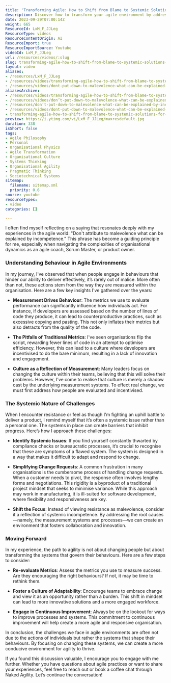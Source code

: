 ```yaml
---
title: 'Transforming Agile: How to Shift from Blame to Systemic Solutions for Better Team Dynamics'
description: Discover how to transform your agile environment by addressing systemic issues rather than individual behaviours. Learn to foster adaptability and innovation today!
date: 2023-09-29T07:00:14Z
weight: 665
ResourceId: LxM_F_JJLeg
ResourceType: videos
ResourceContentOrigin: AI
ResourceImport: true
ResourceImportSource: Youtube
videoId: LxM_F_JJLeg
url: /resources/videos/:slug
slug: transforming-agile-how-to-shift-from-blame-to-systemic-solutions-for-better-team-dynamics
layout: video
aliases:
- /resources/LxM_F_JJLeg
- /resources/videos/transforming-agile-how-to-shift-from-blame-to-systemic-solutions-for-better-team-dynamics
- /resources/videos/dont-put-down-to-malevolence-what-can-be-explained-by-incompetence
aliasesArchive:
- /resources/videos/transforming-agile-how-to-shift-from-blame-to-systemic-solutions-for-better-team-dynamics
- /resources/videos/don’t-put-down-to-malevolence-what-can-be-explained-by-incompetence
- /resources/don’t-put-down-to-malevolence-what-can-be-explained-by-incompetence
- /resources/videos/dont-put-down-to-malevolence-what-can-be-explained-by-incompetence
- transforming-agile-how-to-shift-from-blame-to-systemic-solutions-for-better-team-dynamics
preview: https://i.ytimg.com/vi/LxM_F_JJLeg/maxresdefault.jpg
duration: 338
isShort: false
tags:
- Agile Philosophy
- Personal
- Organisational Physics
- Agile Transformation
- Organisational Culture
- Systems Thinking
- Organisational Agility
- Pragmatic Thinking
- Sociotechnical Systems
sitemap:
  filename: sitemap.xml
  priority: 0.6
source: youtube
resourceTypes:
- video
categories: []

---
```

I often find myself reflecting on a saying that resonates deeply with my experiences in the agile world: "Don't attribute to malevolence what can be explained by incompetence." This phrase has become a guiding principle for me, especially when navigating the complexities of organisational dynamics as an agile coach, Scrum Master, or product owner.

### Understanding Behaviour in Agile Environments

In my journey, I've observed that when people engage in behaviours that hinder our ability to deliver effectively, it’s rarely out of malice. More often than not, these actions stem from the way they are measured within the organisation. Here are a few key insights I've gathered over the years:

- **Measurement Drives Behaviour**: The metrics we use to evaluate performance can significantly influence how individuals act. For instance, if developers are assessed based on the number of lines of code they produce, it can lead to counterproductive practices, such as excessive copying and pasting. This not only inflates their metrics but also detracts from the quality of the code.

- **The Pitfalls of Traditional Metrics**: I've seen organisations flip the script, rewarding fewer lines of code in an attempt to optimise efficiency. However, this can lead to a culture where developers are incentivised to do the bare minimum, resulting in a lack of innovation and engagement. 

- **Culture as a Reflection of Measurement**: Many leaders focus on changing the culture within their teams, believing that this will solve their problems. However, I’ve come to realise that culture is merely a shadow cast by the underlying measurement systems. To effect real change, we must first address how people are evaluated and incentivised.

### The Systemic Nature of Challenges

When I encounter resistance or feel as though I'm fighting an uphill battle to deliver a product, I remind myself that it’s often a systemic issue rather than a personal one. The systems in place can create barriers that inhibit progress. Here’s how I approach these challenges:

- **Identify Systemic Issues**: If you find yourself constantly thwarted by compliance checks or bureaucratic processes, it’s crucial to recognise that these are symptoms of a flawed system. The system is designed in a way that makes it difficult to adapt and respond to change.

- **Simplifying Change Requests**: A common frustration in many organisations is the cumbersome process of handling change requests. When a customer needs to pivot, the response often involves lengthy forms and negotiations. This rigidity is a byproduct of a traditional project mindset that seeks to minimise variance. While this approach may work in manufacturing, it is ill-suited for software development, where flexibility and responsiveness are key.

- **Shift the Focus**: Instead of viewing resistance as malevolence, consider it a reflection of systemic incompetence. By addressing the root causes—namely, the measurement systems and processes—we can create an environment that fosters collaboration and innovation.

### Moving Forward

In my experience, the path to agility is not about changing people but about transforming the systems that govern their behaviours. Here are a few steps to consider:

- **Re-evaluate Metrics**: Assess the metrics you use to measure success. Are they encouraging the right behaviours? If not, it may be time to rethink them.

- **Foster a Culture of Adaptability**: Encourage teams to embrace change and view it as an opportunity rather than a burden. This shift in mindset can lead to more innovative solutions and a more engaged workforce.

- **Engage in Continuous Improvement**: Always be on the lookout for ways to improve processes and systems. This commitment to continuous improvement will help create a more agile and responsive organisation.

In conclusion, the challenges we face in agile environments are often not due to the actions of individuals but rather the systems that shape their behaviours. By focusing on changing these systems, we can create a more conducive environment for agility to thrive. 

If you found this discussion valuable, I encourage you to engage with me further. Whether you have questions about agile practices or want to share your experiences, feel free to reach out or book a coffee chat through Naked Agility. Let’s continue the conversation!
